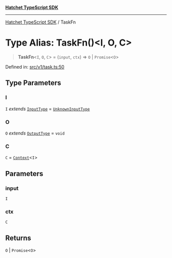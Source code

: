 [**Hatchet TypeScript SDK**](../README.md)

***

[Hatchet TypeScript SDK](../README.md) / TaskFn

# Type Alias: TaskFn()\<I, O, C\>

> **TaskFn**\<`I`, `O`, `C`\> = (`input`, `ctx`) => `O` \| `Promise`\<`O`\>

Defined in: [src/v1/task.ts:50](https://github.com/hatchet-dev/hatchet/blob/0288a24f2e9f14787135b399bd47182f4d1260d9/sdks/typescript/src/v1/task.ts#L50)

## Type Parameters

### I

`I` *extends* [`InputType`](InputType.md) = [`UnknownInputType`](UnknownInputType.md)

### O

`O` *extends* [`OutputType`](OutputType.md) = `void`

### C

`C` = [`Context`](../classes/Context.md)\<`I`\>

## Parameters

### input

`I`

### ctx

`C`

## Returns

`O` \| `Promise`\<`O`\>
